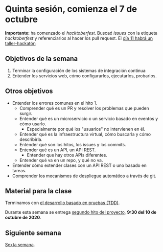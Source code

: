 # Quinta sesión, comienza el 7 de octubre

**Importante**: ha comenzado el *hacktoberfest*. Buscad *issues* con la
etiqueta *hacktoberfest* y referenciarlos al hacer los pull
request. El [día 11 habrá un taller-hackatón](https://www.meetup.com/es-ES/granadagdg/events/265219073/)

## Objetivos de la semana

1. Terminar la configuración de los sistemas de integración continua
2. Entender los servicios web, cómo configurarlos, ejecutarlos, probarlos.

## Otros objetivos

* Entender los errores comunes en el hito 1.
  * Comprender qué es un PR y resolver los problemas que pueden
    surgir.
  * Entender qué es un microservicio o un servicio basado en eventos y
    cómo usarlo.
    * Especialmente por qué los "usuarios" no intervienen en él.
  * Entender qué es la infraestructura virtual, cómo buscarla y cómo
    describirla. 
  * Entender qué son los hitos, los issues y los commits.
  * Entender qué es un API, un API REST.
    * Entender que hay otros APIs diferentes.
  * Entender qué va en un repo, y qué no va.
* Entender cómo extender clases con un API REST o uno basado en tareas.
* Comprender los mecanismos de despliegue automático a través de git.

## Material para la clase

Terminamos con
[el desarrollo basado en pruebas (TDD)](http://jj.github.io/IV/documentos/temas/Desarrollo_basado_en_pruebas). 

Durante esta semana se entrega
[segundo hito del proyecto](http://jj.github.io/IV/documentos/proyecto/2.CI),  **9:30 del 10 de octubre de 2020**. 

## Siguiente semana

[Sexta semana](semana-06.md).



